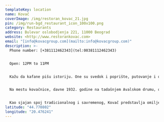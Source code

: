 ```yaml
---
templateKey: location
name: Kovač
coverImage: /img/restoran_kovac_21.jpg
pin: /img/run-bgd_restaurant_icon_100x100.png
category: Restaurants
address: Bulevar oslobodjenja 221, 11000 Beograd
website: <http://www.restorankovac.com>
email: "[info@kovacgroup.com](mailto:info@kovacgroup.com)"
description: >-
  Phone number: [+381112462343](tel:00381112462343)


  Open: 12PM to 11PM


  Kažu da kafane pišu istoriju. One su svedok i poprište, putovanje i odredište. U njima se sastaje i rastaje, dogovaraju poslovi, veseli i tuguje. Kultura kafane kao mesta okupljanja, sa povodom ili bez njega, duboko je ukorenjena u srpskoj tradiciji. Na žalost, sve manje je onih pravih – sa dušom. Nakon osam decenija postojanja, Kovač je jedna od retkih kafana koja je uspela da sačuva baš taj iskreni kafanski duh.


  Na mestu kovačnice, davne 1932. godine na tadašnjem Avalskom drumu, otvorena je danas legendarna kafana Kovač kao uporište putnika i svih ljubitelja dobrog zalogaja. Od tada se u Kovaču mnogo pojelo i popilo, mnoge su priče ispričane, brojne zore dočekane… Smenjivali su se gosti i menjali običaji, ali je pravilo ostalo isto – u Kovač se uvek vraća.


  Kao sjajan spoj tradicionalnog i savremenog, Kovač predstavlja omiljenu destinaciju poklonika kulta prave kafane. Predivna stara kuća na ćošku, obnovljena i opremljena po najsavremenijim ugostiteljskim standardima, zadržala je svoju vizuelnu autentičnost. Topla domaćinska atmosfera i ljubazno i predusretljivo osoblje, uvešće vas u neki drugi svet u kome nema žurbe i meteža svakodnevice – svet u kome je sve podređeno uživanju u ukusima i mirisima uz zvuke odabrane starogradske muzike.
latitude: "44.770802"
longitude: "20.476241"
---
```

